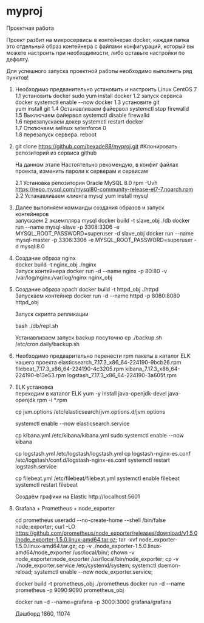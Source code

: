 # myproj
Проектная работа

Проект разбит на микросервисы в контейнерах docker, каждая папка это отдельный образ контейнера
с файлами конфигураций, который вы можете настроить при необходимости, либо оставьте настройки по дефолту.


Для успешного запуска проектной работы необходимо выполнить ряд пунктов!

1.  Необходимо предванительно установить и настроить Linux CentOS 7
     1.1 установить docker
          sudo yum install docker
     1.2 запуск сервиса docker
          systemctl enable --now docker
     1.3 установите git   
          yum install git
     1.4 Останавливаем файервол
          systemctl stop firewalld   
     1.5 Выключаем файервол
          systemctl disable firewalld  
     1.6 перезапускаем докер
          systemctl restart docker  
     1.7 Отключаем selinux
          setenforce 0   
     1.8 перезапуск сервера.
          reboot                          

2.  git clone https://github.com/hexade88/myproj.git  #Клонировать репозиторий из сервиса github

     На данном этапе
     Настоятельно рекомендую, в конфиг файлах проекта, изменить пароли к серверам и сервисам
     
     2.1 Установка репозитория Oracle MySQL 8.0
          rpm -Uvh https://repo.mysql.com/mysql80-community-release-el7-7.noarch.rpm
     2.2 Устанавливаем клиента mysql
          yum install mysql

3.   Далее выполняем комманды создания образов и запуск контейнеров   
     запускаем 2 экземпляра mysql
     docker build -t slave_obj ./db
     docker run --name mysql-slave -p 3308:3306 -e MYSQL_ROOT_PASSWORD=superuser -d slave_obj
     docker run --name mysql-master -p 3306:3306 -e MYSQL_ROOT_PASSWORD=superuser -d mysql:8.0

4.   Создание образа nginx   
          docker build -t nginx_obj ./nginx    
     Запуск контейнера
          docker run -d --name nginx -p 80:80 -v /var/log/nginx:/var/log/nginx nginx_obj               

5.   Создание образа apach
          docker build -t httpd_obj ./httpd                                     
     Запускаем контейнер
          docker run -d --name httpd -p 8080:8080 httpd_obj        

     Запуск скрипта репликации             
     
     bash ./db/repl.sh

     Устанавливаем запуск backup посуточно
     cp ./backup.sh /etc/cron.daily/backup.sh

6.   Необходимо предварительно перенести rpm пакеты в каталог ELK нашего проекта
     elasticsearch_7.17.3_x86_64-224190-9bcb26.rpm
     filebeat_7.17.3_x86_64-224190-4c3205.rpm
     kibana_7.17.3_x86_64-224190-b13e53.rpm
     logstash_7.17.3_x86_64-224190-3a605f.rpm

7.   ELK установка     
     переходим в каталог ELK
     yum -y install java-openjdk-devel java-openjdk
     rpm -i *.rpm
     
     cp jvm.options /etc/elasticsearch/jvm.options.d/jvm.options

     systemctl enable --now elasticsearch.service

     cp kibana.yml /etc/kibana/kibana.yml
     sudo systemctl enable --now kibana

     cp logstash.yml /etc/logstash/logstash.yml
     cp logstash-nginx-es.conf /etc/logstash/conf.d/logstash-nginx-es.conf
     systemctl restart logstash.service

     cp filebeat.yml /etc/filebeat/filebeat.yml
     systemctl enable filebeat
     systemctl restart filebeat

     Создаём графики на Elastic
     http://localhost:5601

8.   Grafana + Prometheus + node_exporter
     
     cd prometheus
     useradd --no-create-home --shell /bin/false node_exporter;
     curl -LO https://github.com/prometheus/node_exporter/releases/download/v1.5.0/node_exporter-1.5.0.linux-amd64.tar.gz;
     tar -xvf node_exporter-1.5.0.linux-amd64.tar.gz;
     cp -v ./node_exporter-1.5.0.linux-amd64/node_exporter /usr/local/bin/;
     chown -v node_exporter:node_exporter /usr/local/bin/node_exporter;
     cp -v ./node_exporter.service /etc/systemd/system;
     systemctl daemon-reload;
     systemctl enable --now node_exporter.service;
     

     docker build -t prometheus_obj ./prometheus
     docker run -d --name prometheus -p 9090:9090 prometheus_obj

     docker run -d --name=grafana -p 3000:3000 grafana/grafana

     Дашборд 1860, 11074